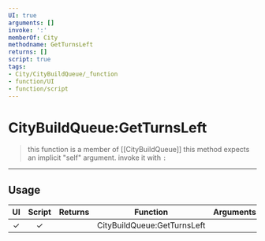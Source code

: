 ```yaml
---
UI: true
arguments: []
invoke: ':'
memberOf: City
methodname: GetTurnsLeft
returns: []
script: true
tags:
- City/CityBuildQueue/_function
- function/UI
- function/script
---
```

# CityBuildQueue:GetTurnsLeft
> this function is a member of [[CityBuildQueue]]
> this method expects an implicit "self" argument. invoke it with `:`
-----
## Usage
|  UI | Script | Returns | Function | Arguments |
|:---:|:------:|-------:|:--------:|:---------|
|✓|✓||CityBuildQueue:GetTurnsLeft||
